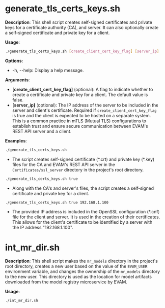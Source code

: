 # generate_tls_certs_keys.sh
**Description**: This shell script creates self-signed certificates and private keys for a certificate authority (CA), and server. It can also optionally create a self-signed certificate and private key for a client.

**Usage**:
```bash
./generate_tls_certs_keys.sh [create_client_cert_key_flag] [server_ip]
```

**Options**:

* -h, --help: Display a help message.

**Arguments**:

* **[create_client_cert_key_flag]** (optional): A flag to indicate whether to create a certificate and private key for a client. The default value is false.
* **[server_ip]** (optional): The IP address of the server to be included in the server and client's certificate. Required if `create_client_cert_key_flag` is true and the client is expected to be hosted on a separate system. This is a common practice in mTLS (Mutual TLS) configurations to establish trust and ensure secure communication between EVAM's REST API server and a client.

**Examples**:
```bash
./generate_tls_certs_keys.sh
```
* The script creates self-signed certificate (\*.crt) and private key (\*.key) files for the CA and EVAM's REST API server in the `Certificates/ssl_server` directory in the project's root directory.

```bash
./generate_tls_certs_keys.sh true
```
* Along with the CA's and server's files, the script creates a self-signed certificate and private key for a client.

```bash
./generate_tls_certs_keys.sh true 192.168.1.100
```
* The provided IP address is included in the OpenSSL configuration (\*.cnf) file for the client and server. It is used in the creation of their certificates. This allows for the client's certificate to be identified by a server with the IP address "192.168.1.100".

# int_mr_dir.sh
**Description**: This shell script makes the `mr_models` directory in the project's root directory, creates a new user based on the value of the `EVAM_USER` environment variable, and changes the ownership of the `mr_models` directory to the new user. This directory is used as the location for model artifacts downloaded from the model registry microservice by EVAM.

**Usage**:
```bash
./int_mr_dir.sh
```
